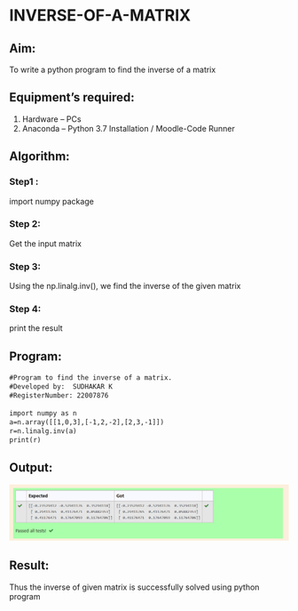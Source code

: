 # INVERSE-OF-A-MATRIX
## Aim:
To write a python program to find the inverse of a matrix
## Equipment’s required:
1. 	Hardware – PCs
2. 	Anaconda – Python 3.7 Installation / Moodle-Code Runner
## Algorithm:
### Step1 : 
import numpy package
### Step 2: 
Get the input matrix
### Step 3: 
Using the np.linalg.inv(), we find the inverse of the given matrix
### Step 4: 
print the result

## Program:

```
#Program to find the inverse of a matrix.
#Developed by:  SUDHAKAR K
#RegisterNumber: 22007876

import numpy as n
a=n.array([[1,0,3],[-1,2,-2],[2,3,-1]])
r=n.linalg.inv(a)
print(r)
```

## Output:
![output](./output.png)
## Result:
Thus the inverse of given matrix is successfully solved using python program

